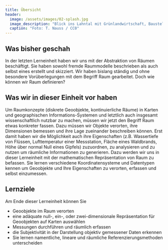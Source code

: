 ```yaml
---
title: Übersicht
header:
  image: /assets/images/02-splash.jpg
  image_description: "Blick ins Lahntal mit Grünlandwirtschaft, Baustelle für Stromtrassen und Regenbogen."
  caption: "Foto: T. Nauss / CC0"
---
```




<!--more-->

## Was bisher geschah

In der letzten Lerneinheit haben wir uns mit der Abstraktion von Räumen beschäftigt. Sie haben sowohl fremde Raummodelle beschrieben als auch selbst eines erstellt und skizziert. Wir haben bislang ständig und ohne besondere Vorüberlegungen mit dem Begriff Raum gearbeitet. Doch wie können wir Raum definieren?

## Was wir in dieser Einheit vor haben

Um Raumkonzepte (diskrete Geoobjekte, kontinuierliche Räume) in Karten und geographischen Informations-Systemen und letztlich auch insgesamt wissenschaftlich nutzbar zu machen, müssen wir jetzt den Begriff Raum etwas konkreter fassen. Dazu müssen wir Objekte verorten, ihre Dimensionen bemessen und ihre Lage zueinander beschreiben können. Erst damit haben wir die Möglichkeit auch ihre Eigenschaften (z.B. Wassertiefe von Flüssen, Lufttemperatur einer Messstation, Fläche eines Waldbrands, Höhe über normal Null eines Gipfels) zuzuordnen, zu analysieren und zu nutzen um räumliche Informationen zu generieren. Dazu werden wir uns in dieser Lerneinheit mit der mathematischen Repräsentation von Raum zu befassen. Sie lernen verschiedene Koordinatensysteme und Datentypen kennen um Geoobjekte und Ihre Eigenschaften zu verorten, erfassen und selbst einzumessen.

## Lernziele

Am Ende dieser Lerneinheit können Sie

* Geoobjekte im Raum verorten
* eine adäquate null-, ein-, oder zwei-dimensionale Repräsentation für Geoobjekten auf Karten auswählen
* Messungen durchführen und räumlich erfassen
* die Subjektivität in der Darstellung objektiv gemessener Daten erkennen
* Sie lernen namentliche, lineare und räumliche Referenzierungsmethoden unterscheiden
